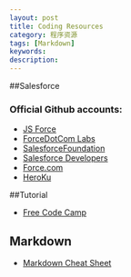 ```yaml
---
layout: post
title: Coding Resources
category: 程序资源
tags: [Markdown]
keywords:
description:
---
```

##Salesforce

### Official Github accounts:
* [JS Force](https://github.com/jsforce)
* [ForceDotCom Labs](https://github.com/ForceDotComLabs)
* [SalesforceFoundation](https://github.com/SalesforceFoundation)
* [Salesforce Developers](https://github.com/developerforce)
* [Force.com](https://github.com/forcedotcom)
* [HeroKu](https://github.com/heroku)


##Tutorial

 * [Free Code Camp](https://www.freecodecamp.com/)


## Markdown

  * [Markdown Cheat Sheet](http://assemble.io/docs/Cheatsheet-Markdown.html)
